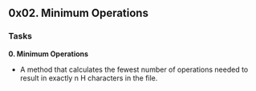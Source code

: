 ## 0x02. Minimum Operations

### Tasks

**0. Minimum Operations**
- A method that calculates the fewest number of operations needed to result in exactly n H characters in the file.
